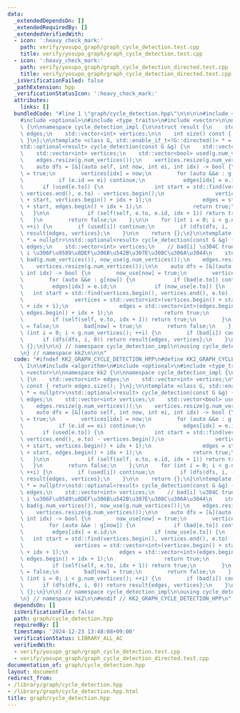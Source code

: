 ```yaml
---
data:
  _extendedDependsOn: []
  _extendedRequiredBy: []
  _extendedVerifiedWith:
  - icon: ':heavy_check_mark:'
    path: verify/yosupo_graph/graph_cycle_detection.test.cpp
    title: verify/yosupo_graph/graph_cycle_detection.test.cpp
  - icon: ':heavy_check_mark:'
    path: verify/yosupo_graph/graph_cycle_detection_directed.test.cpp
    title: verify/yosupo_graph/graph_cycle_detection_directed.test.cpp
  _isVerificationFailed: false
  _pathExtension: hpp
  _verificationStatusIcon: ':heavy_check_mark:'
  attributes:
    links: []
  bundledCode: "#line 1 \"graph/cycle_detection.hpp\"\n\n\n\n#include <algorithm>\n\
    #include <optional>\n#include <type_traits>\n#include <vector>\n\nnamespace kk2\
    \ {\n\nnamespace cycle_detection_impl {\n\nstruct result {\n    std::vector<int>\
    \ edges;\n    std::vector<int> vertices;\n\n    int size() const { return edges.size();\
    \ }\n};\n\ntemplate <class G, std::enable_if_t<!G::directed()> * = nullptr>\n\
    std::optional<result> cycle_detection(const G &g) {\n    std::vector<int> edges;\n\
    \    std::vector<int> vertices;\n    std::vector<bool> used(g.num_vertices());\n\
    \    edges.resize(g.num_vertices());\n    vertices.resize(g.num_vertices());\n\
    \    auto dfs = [&](auto self, int now, int ei, int idx) -> bool {\n        used[now]\
    \ = true;\n        vertices[idx] = now;\n        for (auto &&e : g[now]) {\n \
    \           if (e.id == ei) continue;\n            edges[idx] = e.id;\n      \
    \      if (used[e.to]) {\n                int start = std::find(vertices.begin(),\
    \ vertices.end(), e.to) - vertices.begin();\n                vertices = std::vector<int>(vertices.begin()\
    \ + start, vertices.begin() + idx + 1);\n                edges = std::vector<int>(edges.begin()\
    \ + start, edges.begin() + idx + 1);\n                return true;\n         \
    \   }\n\n            if (self(self, e.to, e.id, idx + 1)) return true;\n     \
    \   }\n        return false;\n    };\n\n    for (int i = 0; i < g.num_vertices();\
    \ ++i) {\n        if (used[i]) continue;\n        if (dfs(dfs, i, -1, 0)) return\
    \ result{edges, vertices};\n    }\n\n    return {};\n}\n\ntemplate <class G, std::enable_if_t<G::directed()>\
    \ * = nullptr>\nstd::optional<result> cycle_detection(const G &g) {\n    std::vector<int>\
    \ edges;\n    std::vector<int> vertices;\n    // bad[i] \u304C true \u306A\u3089\
    \ i \u306F\u9589\u8DEF\u306B\u542B\u307E\u308C\u306A\u3044\n    std::vector<bool>\
    \ bad(g.num_vertices()), now_use(g.num_vertices());\n    edges.resize(g.num_vertices());\n\
    \    vertices.resize(g.num_vertices());\n\n    auto dfs = [&](auto self, int now,\
    \ int idx) -> bool {\n        now_use[now] = true;\n        vertices[idx] = now;\n\
    \        for (auto &&e : g[now]) {\n            if (bad[e.to]) continue;\n   \
    \         edges[idx] = e.id;\n            if (now_use[e.to]) {\n             \
    \   int start = std::find(vertices.begin(), vertices.end(), e.to) - vertices.begin();\n\
    \                vertices = std::vector<int>(vertices.begin() + start, vertices.begin()\
    \ + idx + 1);\n                edges = std::vector<int>(edges.begin() + start,\
    \ edges.begin() + idx + 1);\n                return true;\n            }\n   \
    \         if (self(self, e.to, idx + 1)) return true;\n        }\n        now_use[now]\
    \ = false;\n        bad[now] = true;\n        return false;\n    };\n\n    for\
    \ (int i = 0; i < g.num_vertices(); ++i) {\n        if (bad[i]) continue;\n  \
    \      if (dfs(dfs, i, 0)) return result{edges, vertices};\n    }\n\n    return\
    \ {};\n}\n\n} // namespace cycle_detection_impl\n\nusing cycle_detection_impl::cycle_detection;\n\
    \n} // namespace kk2\n\n\n"
  code: "#ifndef KK2_GRAPH_CYCLE_DETECTION_HPP\n#define KK2_GRAPH_CYCLE_DETECTION_HPP\
    \ 1\n\n#include <algorithm>\n#include <optional>\n#include <type_traits>\n#include\
    \ <vector>\n\nnamespace kk2 {\n\nnamespace cycle_detection_impl {\n\nstruct result\
    \ {\n    std::vector<int> edges;\n    std::vector<int> vertices;\n\n    int size()\
    \ const { return edges.size(); }\n};\n\ntemplate <class G, std::enable_if_t<!G::directed()>\
    \ * = nullptr>\nstd::optional<result> cycle_detection(const G &g) {\n    std::vector<int>\
    \ edges;\n    std::vector<int> vertices;\n    std::vector<bool> used(g.num_vertices());\n\
    \    edges.resize(g.num_vertices());\n    vertices.resize(g.num_vertices());\n\
    \    auto dfs = [&](auto self, int now, int ei, int idx) -> bool {\n        used[now]\
    \ = true;\n        vertices[idx] = now;\n        for (auto &&e : g[now]) {\n \
    \           if (e.id == ei) continue;\n            edges[idx] = e.id;\n      \
    \      if (used[e.to]) {\n                int start = std::find(vertices.begin(),\
    \ vertices.end(), e.to) - vertices.begin();\n                vertices = std::vector<int>(vertices.begin()\
    \ + start, vertices.begin() + idx + 1);\n                edges = std::vector<int>(edges.begin()\
    \ + start, edges.begin() + idx + 1);\n                return true;\n         \
    \   }\n\n            if (self(self, e.to, e.id, idx + 1)) return true;\n     \
    \   }\n        return false;\n    };\n\n    for (int i = 0; i < g.num_vertices();\
    \ ++i) {\n        if (used[i]) continue;\n        if (dfs(dfs, i, -1, 0)) return\
    \ result{edges, vertices};\n    }\n\n    return {};\n}\n\ntemplate <class G, std::enable_if_t<G::directed()>\
    \ * = nullptr>\nstd::optional<result> cycle_detection(const G &g) {\n    std::vector<int>\
    \ edges;\n    std::vector<int> vertices;\n    // bad[i] \u304C true \u306A\u3089\
    \ i \u306F\u9589\u8DEF\u306B\u542B\u307E\u308C\u306A\u3044\n    std::vector<bool>\
    \ bad(g.num_vertices()), now_use(g.num_vertices());\n    edges.resize(g.num_vertices());\n\
    \    vertices.resize(g.num_vertices());\n\n    auto dfs = [&](auto self, int now,\
    \ int idx) -> bool {\n        now_use[now] = true;\n        vertices[idx] = now;\n\
    \        for (auto &&e : g[now]) {\n            if (bad[e.to]) continue;\n   \
    \         edges[idx] = e.id;\n            if (now_use[e.to]) {\n             \
    \   int start = std::find(vertices.begin(), vertices.end(), e.to) - vertices.begin();\n\
    \                vertices = std::vector<int>(vertices.begin() + start, vertices.begin()\
    \ + idx + 1);\n                edges = std::vector<int>(edges.begin() + start,\
    \ edges.begin() + idx + 1);\n                return true;\n            }\n   \
    \         if (self(self, e.to, idx + 1)) return true;\n        }\n        now_use[now]\
    \ = false;\n        bad[now] = true;\n        return false;\n    };\n\n    for\
    \ (int i = 0; i < g.num_vertices(); ++i) {\n        if (bad[i]) continue;\n  \
    \      if (dfs(dfs, i, 0)) return result{edges, vertices};\n    }\n\n    return\
    \ {};\n}\n\n} // namespace cycle_detection_impl\n\nusing cycle_detection_impl::cycle_detection;\n\
    \n} // namespace kk2\n\n#endif // KK2_GRAPH_CYCLE_DETECTION_HPP\n"
  dependsOn: []
  isVerificationFile: false
  path: graph/cycle_detection.hpp
  requiredBy: []
  timestamp: '2024-12-23 13:48:08+09:00'
  verificationStatus: LIBRARY_ALL_AC
  verifiedWith:
  - verify/yosupo_graph/graph_cycle_detection.test.cpp
  - verify/yosupo_graph/graph_cycle_detection_directed.test.cpp
documentation_of: graph/cycle_detection.hpp
layout: document
redirect_from:
- /library/graph/cycle_detection.hpp
- /library/graph/cycle_detection.hpp.html
title: graph/cycle_detection.hpp
---
```

